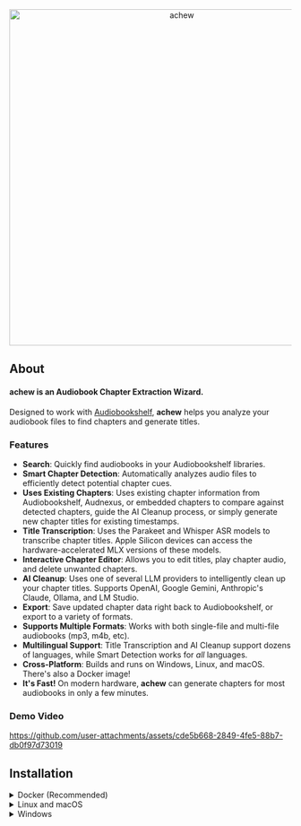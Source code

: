 <div align="center">
  <picture>
    <source media="(prefers-color-scheme: dark)" srcset="https://github.com/user-attachments/assets/c2df8623-21e7-4c06-9918-5adb55e48bbe">
    <source media="(prefers-color-scheme: light)" srcset="https://github.com/user-attachments/assets/04864a8e-9dfa-4d6d-b669-6cb23ec5ffe6">
    <img width="600" alt="achew" src="https://github.com/user-attachments/assets/c2df8623-21e7-4c06-9918-5adb55e48bbe">
  </picture>
</div>

## About

#### **achew** is an Audiobook Chapter Extraction Wizard.
Designed to work with [Audiobookshelf](https://www.audiobookshelf.org/), **achew** helps you analyze your audiobook files to find chapters and generate titles.

### Features

- **Search**: Quickly find audiobooks in your Audiobookshelf libraries.
- **Smart Chapter Detection**: Automatically analyzes audio files to efficiently detect potential chapter cues.
- **Uses Existing Chapters**: Uses existing chapter information from Audiobookshelf, Audnexus, or embedded chapters to compare against detected chapters, guide the AI Cleanup process, or simply generate new chapter titles for existing timestamps.
- **Title Transcription**: Uses the Parakeet and Whisper ASR models to transcribe chapter titles. Apple Silicon devices can access the hardware-accelerated MLX versions of these models.
- **Interactive Chapter Editor**: Allows you to edit titles, play chapter audio, and delete unwanted chapters.
- **AI Cleanup**: Uses one of several LLM providers to intelligently clean up your chapter titles. Supports OpenAI, Google Gemini, Anthropic's Claude, Ollama, and LM Studio.
- **Export**: Save updated chapter data right back to Audiobookshelf, or export to a variety of formats.
- **Supports Multiple Formats**: Works with both single-file and multi-file audiobooks (mp3, m4b, etc).
- **Multilingual Support**: Title Transcription and AI Cleanup support dozens of languages, while Smart Detection works for *all* languages.
- **Cross-Platform**: Builds and runs on Windows, Linux, and macOS. There's also a Docker image!
- **It's Fast!** On modern hardware, **achew** can generate chapters for most audiobooks in only a few minutes. 

### Demo Video

https://github.com/user-attachments/assets/cde5b668-2849-4fe5-88b7-db0f97d73019

## Installation

<details>

<summary>Docker (Recommended)</summary>

## Running with Docker

### 1. Install prerequisites
- [Docker](https://docs.docker.com/get-docker/) and [Docker Compose](https://docs.docker.com/compose/install/)

### 2. Gather Keys
- Create an [Audiobookshelf API Key](https://www.audiobookshelf.org/guides/api-keys/#creating-api-keys)
- **[Optional]** Create API key for OpenAI, Gemini, or Claude, or have access to a machine running Ollama or LM Studio. This is only required if you want to use the AI Cleanup feature.

### 3. Set Up the Compose File
- Download the [docker-compose.yml](docker-compose.yml) file.
- Change the port and volume mappings as necessary.


### 4. Run
```bash
docker-compose up -d
```

### 5. Access
Access the running application in a browser at http://localhost:8000.

</details>

<details>

<summary>Linux and macOS</summary>

## Installation on Linux and macOS

### 1. Install Prerequisites
- Install [Node.js](https://nodejs.org/en/download) with npm
- Install [uv package manager](https://docs.astral.sh/uv/getting-started/installation/)
- Install [ffmpeg](https://ffmpeg.org/download.html)

### 2. Gather Keys
- Create an [Audiobookshelf API Key](https://www.audiobookshelf.org/guides/api-keys/#creating-api-keys)
- **[Optional]** Create an API key for OpenAI, Gemini, or Claude, or have access to a machine running Ollama or LM Studio. This is only required if you want to use the AI Cleanup feature.

### 3. Clone the Project
```bash
# Clone the repository
git clone https://github.com/SirGibblets/achew.git
cd achew

# Make run script executable
chmod +x ./run.sh
```

### 4. Run
```bash
# Run the app with default host/port:
./run.sh

# To allow access from another machine on the network:
./run.sh --listen

# Or specify a different host and/or port:
./run.sh --host 0.0.0.0 --port 3000
```

### 5. Access
Access the running application in a browser at http://localhost:8000. It may take several minutes before the web interface becomes available on the first run.
</details>

<details>

<summary>Windows</summary>

## Installation on Windows

### 1. Install Prerequisites:
- Install [Node.js](https://nodejs.org/en/download) with npm
- Install [uv package manager](https://docs.astral.sh/uv/getting-started/installation/)
- Install [ffmpeg](https://ffmpeg.org/download.html)
- **[Optional]** Install the [Visual C++ Redistributable](https://learn.microsoft.com/cpp/windows/latest-supported-vc-redist) if not already installed. This is only required if you want to use the Parakeet ASR model on Windows.

### 2. Gather Keys
- Create an [Audiobookshelf API Key](https://www.audiobookshelf.org/guides/api-keys/#creating-api-keys)
- **[Optional]** Create an API key for OpenAI, Gemini, or Claude, or have access to a machine running Ollama or LM Studio. This is only required if you want to use the AI Cleanup feature.


### 3. Clone
```powershell
git clone https://github.com/SirGibblets/achew.git
cd achew
```

### 4. Run
```powershell
# Run the app with default host/port:
.\run.bat

# To allow access from another machine on the network:
.\run.bat --listen

# Or specify a different host and/or port:
.\run.bat --host 0.0.0.0 --port 3000
```

### 5. Access
Access the running application in a browser at http://localhost:8000. It may take several minutes before the web interface becomes available on the first run.

</details>
